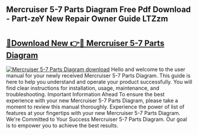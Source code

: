 ## Mercruiser 5-7 Parts Diagram Free Pdf Download - Part-zeY New Repair Owner Guide LTZzm

# <h2><a href="http://dfj98ho.blite.top/?on=Mercruiser+5-7+Parts+Diagram">🔗Download New 👉🔴 Mercruiser 5-7 Parts Diagram</a></h2>

[![Mercruiser 5-7 Parts Diagram download](https://i.imgur.com/lujVjoI.png)](http://dfj98ho.blite.top/?on=Mercruiser+5-7+Parts+Diagram)
Hello and welcome to the user manual for your newly received Mercruiser 5-7 Parts Diagram. This guide is here to help you understand and operate your product successfully. You will find clear instructions for installation, usage, maintenance, and troubleshooting. Important Information Ahead To ensure the best experience with your new Mercruiser 5-7 Parts Diagram, please take a moment to review this manual thoroughly. Experience the power of list of features at your fingertips with your new Mercruiser 5-7 Parts Diagram. We're Committed to Your Success Mercruiser 5-7 Parts Diagram. Our goal is to empower you to achieve the best results.
